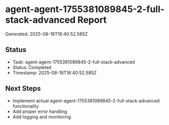 # agent-agent-1755381089845-2-full-stack-advanced Report

Generated: 2025-08-18T16:40:52.585Z

## Status
- Task: agent-agent-1755381089845-2-full-stack-advanced
- Status: Completed
- Timestamp: 2025-08-18T16:40:52.585Z

## Next Steps
- Implement actual agent-agent-1755381089845-2-full-stack-advanced functionality
- Add proper error handling
- Add logging and monitoring
